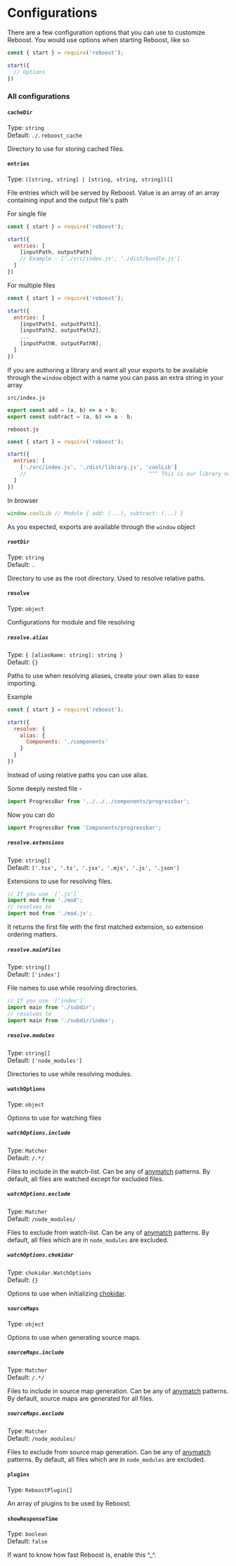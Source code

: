 # Configurations

There are a few configuration options that you can use to customize Reboost. You would use options when starting
Reboost, like so
```js
const { start } = require('reboost');

start({
  // Options
})
```

### All configurations

#### `cacheDir`
Type: `string`\
Default: `./.reboost_cache`

Directory to use for storing cached files.


#### `entries`
Type: `([string, string] | [string, string, string])[]`

File entries which will be served by Reboost. Value is an array of an array containing input
and the output file's path

For single file
```js
const { start } = require('reboost');

start({
  entries: [
    [inputPath, outputPath]
    // Example - ['./src/index.js', './dist/bundle.js']
  ]
})
```

For multiple files
```js
const { start } = require('reboost');

start({
  entries: [
    [inputPath1, outputPath1],
    [inputPath2, outputPath2],
    ...
    [inputPathN, outputPathN],
  ]
})
```

If you are authoring a library and want all your exports to be available through the
`window` object with a name you can pass an extra string in your array

`src/index.js`
```js
export const add = (a, b) => a + b;
export const subtract = (a, b) => a - b;
```
`reboost.js`
```js
const { start } = require('reboost');

start({
  entries: [
    ['./src/index.js', './dist/library.js', 'coolLib']
    //                                       ^^^ This is our library name
  ]
})
```
In browser
```js
window.coolLib // Module { add: (...), subtract: (...) }
```
As you expected, exports are available through the `window` object

#### `rootDir`
Type: `string`\
Default: `.`

Directory to use as the root directory. Used to resolve relative paths.

#### `resolve`
Type: `object`

Configurations for module and file resolving

##### `resolve.alias`
Type: `{ [aliasName: string]: string }`\
Default: `{}`

Paths to use when resolving aliases, create your own alias to ease importing.

Example

```js
const { start } = require('reboost');

start({
  resolve: {
    alias: {
      Components: './components'
    }
  }
})
```
Instead of using relative paths you can use alias.

Some deeply nested file -
```js
import ProgressBar from '../../../components/progressbar';
```
Now you can do
```js
import ProgressBar from 'Components/progressbar';
```

##### `resolve.extensions`
Type: `string[]`\
Default: `['.tsx', '.ts', '.jsx', '.mjs', '.js', '.json']`

Extensions to use for resolving files.

```js
// If you use `['.js']`
import mod from './mod';
// resolves to
import mod from './mod.js';
```

It returns the first file with the first matched extension, so extension ordering matters.

##### `resolve.mainFiles`
Type: `string[]`\
Default: `['index']`

File names to use while resolving directories.

```js
// If you use `['index']`
import main from './subdir';
// resolves to
import main from './subdir/index';
```

##### `resolve.modules`
Type: `string[]`\
Default: `['node_modules']`

Directories to use while resolving modules.

#### `watchOptions`
Type: `object`

Options to use for watching files

##### `watchOptions.include`
Type: `Matcher`\
Default: `/.*/`

Files to include in the watch-list. Can be any of [anymatch](https://www.npmjs.com/package/anymatch)
patterns. By default, all files are watched except for excluded files.

##### `watchOptions.exclude`
Type: `Matcher`\
Default: `/node_modules/`

Files to exclude from watch-list. Can be any of [anymatch](https://www.npmjs.com/package/anymatch)
patterns. By default, all files which are in `node_modules` are excluded.

##### `watchOptions.chokidar`
Type: `chokidar.WatchOptions`\
Default: `{}`

Options to use when initializing [chokidar](https://www.npmjs.com/package/chokidar).

#### `sourceMaps`
Type: `object`

Options to use when generating source maps.

##### `sourceMaps.include`
Type: `Matcher`\
Default: `/.*/`

Files to include in source map generation. Can be any of [anymatch](https://www.npmjs.com/package/anymatch)
patterns. By default, source maps are generated for all files.

##### `sourceMaps.exclude`
Type: `Matcher`\
Default: `/node_modules/`

Files to exclude from source map generation. Can be any of [anymatch](https://www.npmjs.com/package/anymatch)
patterns. By default, all files which are in `node_modules` are excluded.

#### `plugins`
Type: `ReboostPlugin[]`

An array of plugins to be used by Reboost.

#### `showResponseTime`
Type: `boolean`\
Default: `false`

If want to know how fast Reboost is, enable this ^_^.
